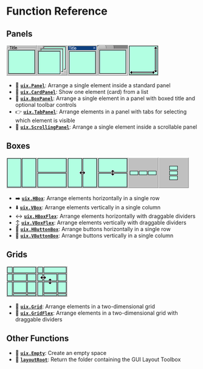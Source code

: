 # Function Reference

## Panels
[![Panel](Images/bigIcon_Panel.png "Panel")](uixPanel.md)[![CardPanel](Images/bigIcon_CardPanel.png "CardPanel")](uixCardPanel.md)[![BoxPanel](Images/bigIcon_BoxPanel.png "BoxPanel")](uixBoxPanel.md)[![TabPanel](Images/bigIcon_TabPanel.png "TabPanel")](uixTabPanel.md)[![ScrollingPanel](Images/bigIcon_ScrollingPanel.png "ScrollingPanel")](uixScrollingPanel.md)

* :page_facing_up: [**`uix.Panel`**](uixPanel.md): Arrange a single element inside a standard panel
* :card_index: [**`uix.CardPanel`**](uixCardPanel.md): Show one element (card) from a list
* :black_square_button: [**`uix.BoxPanel`**](uixBoxPanel.md): Arrange a single element in a panel with boxed title and optional toolbar controls
* :point_right: [**`uix.TabPanel`**](uixTabPanel.md): Arrange elements in a panel with tabs for selecting which element is visible
* :scroll: [**`uix.ScrollingPanel`**](uixScrollingPanel.md): Arrange a single element inside a scrollable panel

## Boxes
[![HBox](Images/bigIcon_HBox.png "HBox")](uixHBox.md)[![VBox](Images/bigIcon_VBox.png "VBox")](VBox.md)[![HBoxFlex](Images/bigIcon_HBoxFlex.png "HBoxFlex")](uixHBox.md)[![VBoxFlex](Images/bigIcon_VBoxFlex.png "VBoxFlex")](uixVBox.md)[![HButtonBox](Images/bigIcon_HButtonBox.png "HButtonBox")](uixHButtonBox.md)[![VButtonBox](Images/bigIcon_VButtonBox.png "VButtonBox")](uixVButtonBox.md)

* :arrow_right: [**`uix.HBox`**](uixHBox.md): Arrange elements horizontally in a single row
* :arrow_down: [**`uix.VBox`**](uixVBox.md): Arrange elements vertically in a single column
* :left_right_arrow: [**`uix.HBoxFlex`**](uixHBox.md): Arrange elements horizontally with draggable dividers
* :arrow_up_down: [**`uix.VBoxFlex`**](uixVBox.md): Arrange elements vertically with draggable dividers
* :traffic_light: [**`uix.HButtonBox`**](uixHButtonBox.md): Arrange buttons horizontally in a single row
* :vertical_traffic_light: [**`uix.VButtonBox`**](uixVButtonBox.md): Arrange buttons vertically in a single column

## Grids
[![Grid](Images/bigIcon_Grid.png "Grid")](uixGrid.md)[![GridFlex](Images/bigIcon_GridFlex.png "GridFlex")](uixGridFlex.md)

* :symbols: [**`uix.Grid`**](uixGrid.md): Arrange elements in a two-dimensional grid
* :symbols: [**`uix.GridFlex`**](uixGrid.md): Arrange elements in a two-dimensional grid with draggable dividers

## Other Functions

* :no_entry_sign: [**`uix.Empty`**](uixEmpty.md): Create an empty space
* :seedling: [**`layoutRoot`**](layoutRoot.md): Return the folder containing the GUI Layout Toolbox
